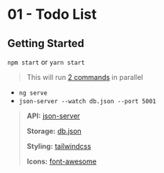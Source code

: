# 01 - Todo List


## Getting Started

`npm start` or `yarn start`
> This will run [2 commands](./package.json#L6) in parallel
- `ng serve`
- `json-server --watch db.json --port 5001`
>
> **API:**  [json-server](./package.json#L22)
>
> **Storage:**  [db.json](./db.json)
>
> **Styling:**  [tailwindcss](./package.json#L40)
>
> **Icons:**  [font-awesome](./src/styles.scss#L1)
